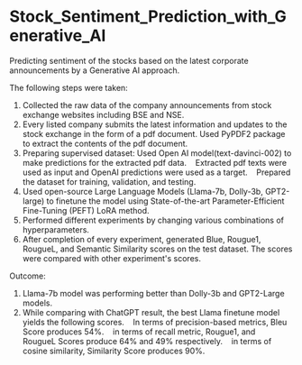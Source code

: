 # Stock_Sentiment_Prediction_with_Generative_AI
Predicting sentiment of the stocks based on the latest corporate announcements by a Generative AI approach.

The following steps were taken:
1. Collected the raw data of the company announcements from stock exchange websites including BSE and NSE.
2. Every listed company submits the latest information and updates to the stock exchange in the form of a pdf document. Used PyPDF2 package to extract the contents of the pdf document.
3. Preparing supervised dataset:
   Used Open AI model(text-davinci-002) to make predictions for the extracted pdf data.
   Extracted pdf texts were used as input and OpenAI predictions were used as a target.
   Prepared the dataset for training, validation, and testing.
5. Used open-source Large Language Models (Llama-7b, Dolly-3b, GPT2-large) to finetune the model using State-of-the-art Parameter-Efficient Fine-Tuning (PEFT) LoRA method.
6. Performed different experiments by changing various combinations of hyperparameters.
7. After completion of every experiment, generated Blue, Rougue1, RougueL, and Semantic Similarity scores on the test dataset. The scores were compared with other experiment's scores.

Outcome:
1. Llama-7b model was performing better than Dolly-3b and GPT2-Large models.
2. While comparing with ChatGPT result, the best Llama finetune model yields the following scores.
   In terms of precision-based metrics, Bleu Score produces 54%.
   in terms of recall metric, Rougue1, and RougueL Scores produce 64% and 49% respectively.
   in terms of cosine similarity, Similarity Score produces 90%.
